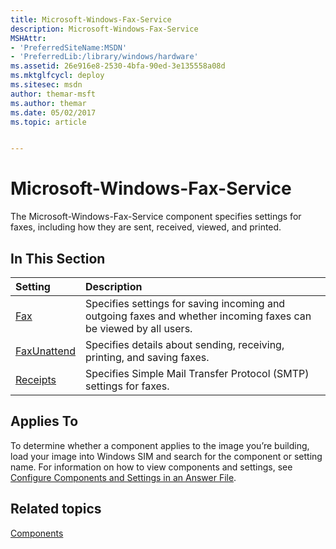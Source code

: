 ```yaml
---
title: Microsoft-Windows-Fax-Service
description: Microsoft-Windows-Fax-Service
MSHAttr:
- 'PreferredSiteName:MSDN'
- 'PreferredLib:/library/windows/hardware'
ms.assetid: 26e916e8-2530-4bfa-90ed-3e135558a08d
ms.mktglfcycl: deploy
ms.sitesec: msdn
author: themar-msft
ms.author: themar
ms.date: 05/02/2017
ms.topic: article


---
```

# Microsoft-Windows-Fax-Service

The Microsoft-Windows-Fax-Service component specifies settings for faxes, including how they are sent, received, viewed, and printed.

## In This Section

| Setting                 | Description                                                                           |
|:------------------------|:--------------------------------------------------------------------------------------|
| [Fax](microsoft-windows-fax-service-fax.md) | Specifies settings for saving incoming and outgoing faxes and whether incoming faxes can be viewed by all users. |
| [FaxUnattend](microsoft-windows-fax-service-faxunattend.md) | Specifies details about sending, receiving, printing, and saving faxes. |
| [Receipts](microsoft-windows-fax-service-receipts.md) | Specifies Simple Mail Transfer Protocol (SMTP) settings for faxes. |

## Applies To

To determine whether a component applies to the image you’re building, load your image into Windows SIM and search for the component or setting name. For information on how to view components and settings, see [Configure Components and Settings in an Answer File](https://docs.microsoft.com/en-us/windows-hardware/customize/desktop/wsim/configure-components-and-settings-in-an-answer-file).

## Related topics

[Components](components-b-unattend.md)
